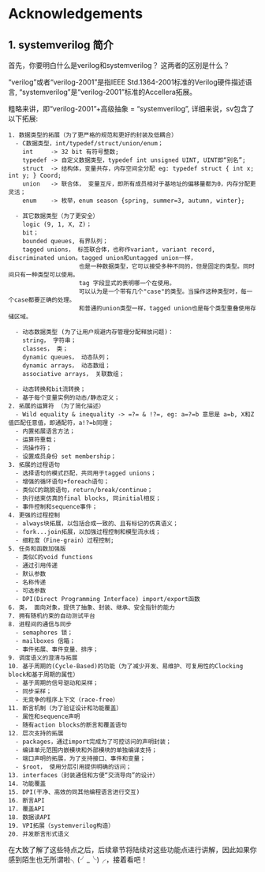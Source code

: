 # Acknowledgements
## 1. systemverilog 简介
  首先，你要明白什么是verilog和systemverilog？ 这两者的区别是什么？
  
  “verilog”或者“verilog-2001”是指IEEE Std.1364-2001标准的Verilog硬件描述语言, “systemverilog”是“verilog-2001”标准的Accellera拓展。
  
  粗略来讲，即“verilog-2001”+高级抽象 = “systemverilog”, 详细来说，sv包含了以下拓展:
  
    1. 数据类型的拓展（为了更严格的规范和更好的封装及低耦合）
      - C数据类型，int/typedef/struct/union/enum；
        int     -> 32 bit 有符号整数;
        typedef -> 自定义数据类型，typedef int unsigned UINT, UINT即“别名”;
        struct  -> 结构体，变量共存，内存空间全分配 eg: typedef struct { int x; int y; } Coord;
        union   -> 联合体， 变量互斥，即所有成员相对于基地址的偏移量都为0，内存分配更灵活；
        enum    -> 枚举，enum season {spring, summer=3, autumn, winter};
        
      - 其它数据类型（为了更安全）
        logic (9, 1, X, Z)；
        bit；
        bounded queues, 有界队列；
        tagged unions， 标签联合体，也称作variant, variant record, discriminated union。tagged union和untagged union一样，
                        也是一种数据类型，它可以接受多种不同的，但是固定的类型。同时间只有一种类型可以使用。
                        tag 字段显式的表明哪一个在使用。
                        可以认为是一个带有几个"case"的类型。当操作这种类型时，每一个case都要正确的处理。
                        和普通的union类型一样，tagged union也是每个类型重叠使用存储区域。

      - 动态数据类型 (为了让用户规避内存管理分配释放问题)：
        string， 字符串；                
        classes， 类；
        dynamic queues， 动态队列；
        dynamic arrays， 动态数组；
        associative arrays， 关联数组；
        
      - 动态转换和bit流转换；
      - 基于每个变量实例的动态/静态定义；
    2. 拓展的运算符 （为了简化描述）
      - Wild equality & inequality -> =?= & !?=, eg: a=?=b 意思是 a=b, X和Z值匹配任意值，即通配符，a!?=b同理；
      - 内置拓展语言方法；
      - 运算符重载；
      - 流操作符；
      - 设置成员身份 set membership；
    3. 拓展的过程语句
      - 选择语句的模式匹配，共同用于tagged unions；
      - 增强的循环语句+foreach语句；
      - 类似C的跳脱语句，return/break/continue；
      - 执行结束仿真的final blocks, 同initial相反；
      - 事件控制和sequence事件；
    4. 更强的过程控制
      - always块拓展，以包括合成一致的、且有标记的仿真语义；
      - fork...join拓展，以加强过程控制和模型流水线；
      - 细粒度（Fine-grain）过程控制;
    5. 任务和函数加强版
      - 类似C的void functions
      - 通过引用传递
      - 默认参数
      - 名称传递
      - 可选参数
      - DPI(Direct Programming Interface) import/export函数
    6. 类， 面向对象，提供了抽象、封装、继承、安全指针的能力
    7. 拥有随机约束的自动测试平台
    8. 进程间的通信与同步
      - semaphores 锁；
      - mailboxes 信箱；
      - 事件拓展、事件变量、排序；
    9. 调度语义的澄清与拓展
    10. 基于周期的(Cycle-Based)的功能（为了减少开发、易维护、可复用性的Clocking block和基于周期的属性）
      - 基于周期的信号驱动和采样；
      - 同步采样；
      - 无竞争的程序上下文（race-free）
    11. 断言机制（为了验证设计和功能覆盖）
      - 属性和sequence声明
      - 随有action blocks的断言和覆盖语句
    12. 层次支持的拓展
      - packages，通过import完成为了可控访问的声明封装；
      - 编译单元范围内嵌模块和外部模块的单独编译支持；
      - 端口声明的拓展，为了支持接口、事件和变量；
      - $root， 使用分层引用提供明确的访问；
    13. interfaces（封装通信和方便“交流导向”的设计）
    14. 功能覆盖
    15. DPI(干净、高效的同其他编程语言进行交互)
    16. 断言API
    17. 覆盖API
    18. 数据读API
    19. VPI拓展（systemverilog构造）
    20. 并发断言形式语义
     
在大致了解了这些特点之后，后续章节将陆续对这些功能点进行讲解，因此如果你感到陌生也无所谓啦╮(╯_╰)╭，接着看吧！
      
      
      
      
      
    
    
    
    
    
    

